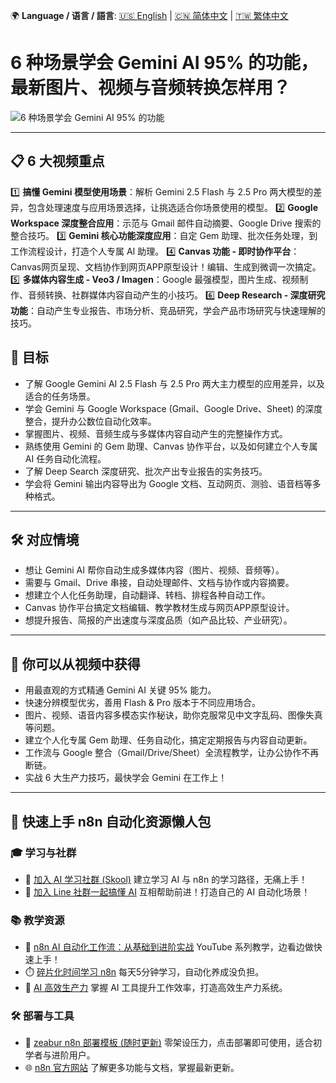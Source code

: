 🌍 **Language / 语言 / 語言**: [🇺🇸 English](./readme-en.md) | [🇨🇳 简体中文](./readme-cn.md) | [🇹🇼 繁体中文](./readme.md)

# 6 种场景学会 Gemini AI 95% 的功能，最新图片、视频与音频转换怎样用？

![6 种场景学会 Gemini AI 95% 的功能](https://github.com/qwedsazxc78/ai-automation-n8n/blob/main/n8n/40-gemini-6-user-case/cover.png?raw=true)

---

## 📋 6 大视频重点

1️⃣ **搞懂 Gemini 模型使用场景**：解析 Gemini 2.5 Flash 与 2.5 Pro 两大模型的差异，包含处理速度与应用场景选择，让挑选适合你场景使用的模型。
2️⃣ **Google Workspace 深度整合应用**：示范与 Gmail 邮件自动摘要、Google Drive 搜索的整合技巧。
3️⃣ **Gemini 核心功能深度应用**：自定 Gem 助理、批次任务处理，到工作流程设计，打造个人专属 AI 助理。
4️⃣ **Canvas 功能 - 即时协作平台**：Canvas网页呈现、文档协作到网页APP原型设计！编辑、生成到微调一次搞定。
5️⃣ **多媒体内容生成 - Veo3 / Imagen**：Google 最强模型，图片生成、视频制作、音频转换、社群媒体内容自动产生的小技巧。
6️⃣ **Deep Research - 深度研究功能**：自动产生专业报告、市场分析、竞品研究，学会产品市场研究与快速理解的技巧。

## 🎯 目标

* 了解 Google Gemini AI 2.5 Flash 与 2.5 Pro 两大主力模型的应用差异，以及适合的任务场景。
* 学会 Gemini 与 Google Workspace (Gmail、Google Drive、Sheet) 的深度整合，提升办公数位自动化效率。
* 掌握图片、视频、音频生成与多媒体内容自动产生的完整操作方式。
* 熟练使用 Gemini 的 Gem 助理、Canvas 协作平台，以及如何建立个人专属 AI 任务自动化流程。
* 了解 Deep Search 深度研究、批次产出专业报告的实务技巧。
* 学会将 Gemini 输出内容导出为 Google 文档、互动网页、测验、语音档等多种格式。

---

## 🛠️ 对应情境

* 想让 Gemini AI 帮你自动生成多媒体内容（图片、视频、音频等）。
* 需要与 Gmail、Drive 串接，自动处理邮件、文档与协作或内容摘要。
* 想建立个人化任务助理，自动翻译、转档、排程各种自动工作。
* Canvas 协作平台搞定文档编辑、教学教材生成与网页APP原型设计。
* 想提升报告、简报的产出速度与深度品质（如产品比较、产业研究）。

---

## 🎥 你可以从视频中获得

* 用最直观的方式精通 Gemini AI 关键 95% 能力。
* 快速分辨模型优劣，善用 Flash & Pro 版本于不同应用场合。
* 图片、视频、语音内容多模态实作秘诀，助你克服常见中文字乱码、图像失真等问题。
* 建立个人化专属 Gem 助理、任务自动化，搞定定期报告与内容自动更新。
* 工作流与 Google 整合（Gmail/Drive/Sheet）全流程教学，让办公协作不再断链。
* 实战 6 大生产力技巧，最快学会 Gemini 在工作上！

---

## 🚀 快速上手 n8n 自动化资源懒人包

### 🎓 学习与社群

* 🔗 [加入 AI 学习社群 (Skool)](https://www.skool.com/ai-brain-alex/about?ref=5dde9b20e8e7432aa9a01df6e89685f4)
  建立学习 AI 与 n8n 的学习路径，无痛上手！
* 🔗 [加入 Line 社群一起搞懂 AI](https://line.me/ti/g2/ZypIgLSzVPweRBgBqKvaRU10WEmnotuZOr7Lpg)
  互相帮助前进！打造自己的 AI 自动化场景！

### 📚 教学资源

* 🎥 [n8n AI 自动化工作流：从基础到进阶实战](https://youtube.com/playlist?list=PLUf88uk7T54I83MBdbuXgUuA8rVklF4FA&si=wHsQw8YJu-erSdLd)
  YouTube 系列教学，边看边做快速上手！
* ⏱️ [碎片化时间学习 n8n](https://youtube.com/playlist?list=PLUf88uk7T54Iv6LV2NFgdTghaX2cPhtgH&si=G3gj2qn179ZFUqAZ)
  每天5分钟学习，自动化养成没负担。
* 🚀 [AI 高效生产力](https://www.youtube.com/playlist?list=PLUf88uk7T54KokZQSM_YRJHtou-GxucZ2)
  掌握 AI 工具提升工作效率，打造高效生产力系统。

### 🛠️ 部署与工具

* 🧩 [zeabur n8n 部署模板 (随时更新)](https://zeabur.com/zh-TW/templates/0TUVZ7?referralDesktop=qwedsazxc78)
  零架设压力，点击部署即可使用，适合初学者与进阶用户。
* 🌐 [n8n 官方网站](https://n8n.io/)
  了解更多功能与文档，掌握最新更新。